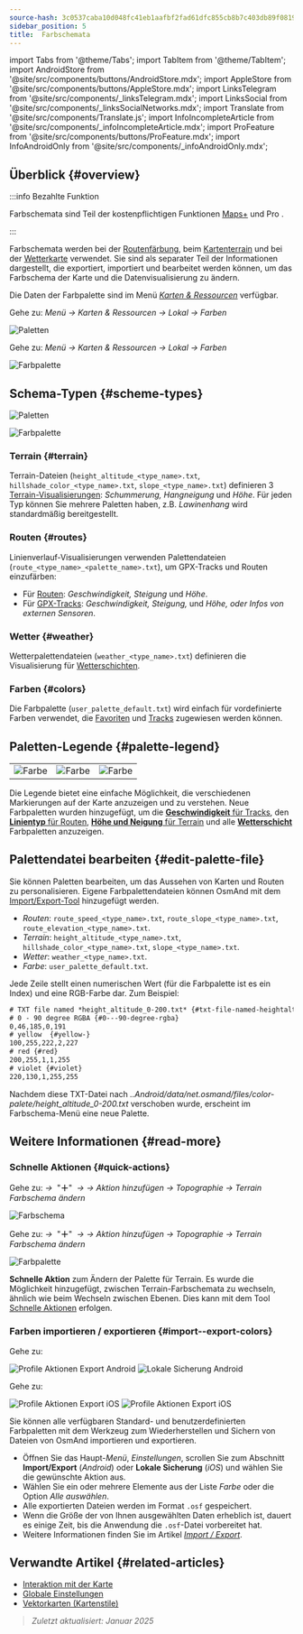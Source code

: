 ```yaml
---
source-hash: 3c0537caba10d048fc41eb1aafbf2fad61dfc855cb8b7c403db89f081990b44f
sidebar_position: 5
title:  Farbschemata
---
```

import Tabs from '@theme/Tabs';
import TabItem from '@theme/TabItem';
import AndroidStore from '@site/src/components/buttons/AndroidStore.mdx';
import AppleStore from '@site/src/components/buttons/AppleStore.mdx';
import LinksTelegram from '@site/src/components/_linksTelegram.mdx';
import LinksSocial from '@site/src/components/_linksSocialNetworks.mdx';
import Translate from '@site/src/components/Translate.js';
import InfoIncompleteArticle from '@site/src/components/_infoIncompleteArticle.mdx';
import ProFeature from '@site/src/components/buttons/ProFeature.mdx';
import InfoAndroidOnly from '@site/src/components/_infoAndroidOnly.mdx';



## Überblick {#overview}

:::info Bezahlte Funktion

Farbschemata sind Teil der kostenpflichtigen Funktionen [Maps+](../purchases/index.md) und Pro <ProFeature />.

:::

Farbschemata werden bei der [Routenfärbung](#routes), beim [Kartenterrain](#terrain) und bei der [Wetterkarte](#weather) verwendet. Sie sind als separater Teil der Informationen dargestellt, die exportiert, importiert und bearbeitet werden können, um das Farbschema der Karte und die Datenvisualisierung zu ändern.

Die Daten der Farbpalette sind im Menü [*Karten & Ressourcen*](../personal/maps-resources.md#local) verfügbar.

<Tabs groupId="operating-systems" queryString="operating-systems">

<TabItem value="android" label="Android">

Gehe zu: *Menü → Karten & Ressourcen → Lokal → Farben*

![Paletten](@site/static/img/personal/color-schemes/colors.png)

</TabItem>

<TabItem value="ios" label="iOS">

Gehe zu: *Menü → Karten & Ressourcen → Lokal → Farben*

![Farbpalette](@site/static/img/personal/color-schemes/color_palette_ios.png)

</TabItem>

</Tabs>


## Schema-Typen {#scheme-types}

<Tabs groupId="operating-systems" queryString="operating-systems">

<TabItem value="android" label="Android">

![Paletten](@site/static/img/personal/color-schemes/palette.png)

</TabItem>

<TabItem value="ios" label="iOS">

![Farbpalette](@site/static/img/personal/color-schemes/color_altitude.png)

</TabItem>

</Tabs>


### Terrain {#terrain}

Terrain-Dateien (`height_altitude_<type_name>.txt`, `hillshade_color_<type_name>.txt`, `slope_<type_name>.txt`) definieren 3 [Terrain-Visualisierungen](../plugins/topography.md#hillshade-slope-and-altitude-layers): *Schummerung, Hangneigung* und *Höhe*. Für jeden Typ können Sie mehrere Paletten haben, z.B. *Lawinenhang* wird standardmäßig bereitgestellt.

### Routen {#routes}

Linienverlauf-Visualisierungen verwenden Palettendateien (`route_<type_name>_<palette_name>.txt`), um GPX-Tracks und Routen einzufärben:

- Für [Routen](../navigation/guidance/map-during-navigation.md#color): *Geschwindigkeit, Steigung* und *Höhe*.
- Für [GPX-Tracks](../map/tracks/appearance#track-colors-in-gpx-files): *Geschwindigkeit, Steigung,* und *Höhe, oder Infos von externen Sensoren*.

### Wetter {#weather}

Wetterpalettendateien (`weather_<type_name>.txt`) definieren die Visualisierung für [Wetterschichten](../plugins/weather.md#weather-layers).

### Farben {#colors}

Die Farbpalette (`user_palette_default.txt`) wird einfach für vordefinierte Farben verwendet, die [Favoriten](./favorites.md) und [Tracks](./tracks/) zugewiesen werden können.


## Paletten-Legende {#palette-legend}

<table class="image">
    <tr>
        <td><img src={require('@site/static/img/personal/color-schemes/legend.png').default} alt="Farbe"/></td>
        <td><img src={require('@site/static/img/personal/color-schemes/legend_1.png').default} alt="Farbe"/></td>
        <td><img src={require('@site/static/img/personal/color-schemes/legend_2.png').default} alt="Farbe"/></td>
    </tr>
</table>


Die Legende bietet eine einfache Möglichkeit, die verschiedenen Markierungen auf der Karte anzuzeigen und zu verstehen. Neue Farbpaletten wurden hinzugefügt, um die [**Geschwindigkeit** für Tracks](../map/tracks/appearance#track-colors-in-gpx-files), den [**Linientyp** für Routen](../navigation/guidance/map-during-navigation.md#color), [**Höhe und Neigung** für Terrain](../plugins/topography.md#default-color-scheme) und alle [**Wetterschicht**](../plugins/weather.md#weather-layers) Farbpaletten anzuzeigen.


## Palettendatei bearbeiten {#edit-palette-file}

Sie können Paletten bearbeiten, um das Aussehen von Karten und Routen zu personalisieren. Eigene Farbpalettendateien können OsmAnd mit dem [Import/Export-Tool](./import-export.md) hinzugefügt werden.

- *Routen*: `route_speed_<type_name>.txt`, `route_slope_<type_name>.txt`, `route_elevation_<type_name>.txt`.
- *Terrain*: `height_altitude_<type_name>.txt`, `hillshade_color_<type_name>.txt`, `slope_<type_name>.txt`.
- *Wetter*: `weather_<type_name>.txt`.
- *Farbe*: `user_palette_default.txt`.

Jede Zeile stellt einen numerischen Wert (für die Farbpalette ist es ein Index) und eine RGB-Farbe dar. Zum Beispiel:

```xml
# TXT file named *height_altitude_0-200.txt* {#txt-file-named-heightaltitude0-200txt}
# 0 - 90 degree RGBA {#0---90-degree-rgba}
0,46,185,0,191
# yellow  {#yellow-}
100,255,222,2,227
# red {#red}
200,255,1,1,255
# violet {#violet}
220,130,1,255,255

```

Nachdem diese TXT-Datei nach *..Android/data/net.osmand/files/color-palete/height_altitude_0-200.txt* verschoben wurde, erscheint im Farbschema-Menü eine neue Palette.


## Weitere Informationen {#read-more}

### Schnelle Aktionen {#quick-actions}

<Tabs groupId="operating-systems" queryString="operating-systems">

<TabItem value="android" label="Android">

Gehe zu: *<Translate ios="true" ids="shared_string_menu,layer_map_appearance,shared_string_buttons,custom_buttons"/> →*&nbsp;  "**＋**"  &nbsp;*→ <Translate ios="true" ids="add_button"/>*  *→ Aktion hinzufügen → Topographie → Terrain Farbschema ändern*

![Farbschema](@site/static/img/widgets/color_scheme.png)

</TabItem>

<TabItem value="ios" label="iOS">

Gehe zu: *<Translate ios="true" ids="shared_string_menu,layer_map_appearance,shared_string_buttons,custom_buttons"/> →*&nbsp;  "**＋**"  &nbsp;*→ <Translate ios="true" ids="add_button"/>*  *→ Aktion hinzufügen → Topographie → Terrain Farbschema ändern*

![Farbpalette](@site/static/img/personal/color-schemes/color_scheme_qa_ios.png)

</TabItem>

</Tabs>

**Schnelle Aktion** zum Ändern der Palette für Terrain. Es wurde die Möglichkeit hinzugefügt, zwischen Terrain-Farbschemata zu wechseln, ähnlich wie beim Wechseln zwischen Ebenen. Dies kann mit dem Tool [Schnelle Aktionen](../widgets/quick-action.md#configure-map) erfolgen.


### Farben importieren / exportieren {#import--export-colors}

<Tabs groupId="operating-systems" queryString="operating-systems">

<TabItem value="android" label="Android">

Gehe zu: *<Translate android="true" ids="shared_string_menu,shared_string_settings,import_export,export_to_file"/>*

![Profile Aktionen Export Android](@site/static/img/personal/profiles/profile_actions_export_1_andr.png) ![Lokale Sicherung Android](@site/static/img/personal/profiles/profile_actions_export_3_andr.png)

</TabItem>

<TabItem value="ios" label="iOS">

Gehe zu: *<Translate ios="true" ids="shared_string_menu,shared_string_settings,local_backup,backup_into_file"/>*

![Profile Aktionen Export iOS](@site/static/img/personal/profiles/profile_actions_export_1_ios.png) ![Profile Aktionen Export iOS](@site/static/img/personal/profiles/profile_actions_export_3_ios.png)

</TabItem>

</Tabs>

Sie können alle verfügbaren Standard- und benutzerdefinierten Farbpaletten mit dem Werkzeug zum Wiederherstellen und Sichern von Dateien von OsmAnd importieren und exportieren.

- Öffnen Sie das Haupt-*Menü*, *Einstellungen*, scrollen Sie zum Abschnitt **Import/Export** (*Android*) oder **Lokale Sicherung** (*iOS*) und wählen Sie die gewünschte Aktion aus.
- Wählen Sie ein oder mehrere Elemente aus der Liste *Farbe* oder die Option *Alle auswählen*.
- Alle exportierten Dateien werden im Format `.osf` gespeichert.
- Wenn die Größe der von Ihnen ausgewählten Daten erheblich ist, dauert es einige Zeit, bis die Anwendung die `.osf`-Datei vorbereitet hat.
- Weitere Informationen finden Sie im Artikel [*Import / Export*](../personal/import-export.md).


## Verwandte Artikel {#related-articles}

- [Interaktion mit der Karte](../../user/map/interact-with-map.md)
- [Globale Einstellungen](../../user/personal/global-settings.md)
- [Vektorkarten (Kartenstile)](../../user/map/vector-maps.md)

> *Zuletzt aktualisiert: Januar 2025*